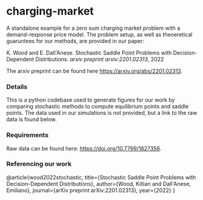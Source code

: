 # charging-market
A standalone example for a zero sum charging market problem with a demand-response price model. The problem setup, as well as theoeretical guaruntees for our methods, are provided in our paper: 

K. Wood and E. Dall'Anese. Stochastic Saddle Point Problems with Decision-Dependent Distributions. *arxiv preprint arxiv:2201.02313*, 2022

The arxiv preprint can be found here https://arxiv.org/abs/2201.02313. 

### Details
This is a python codebase used to generate figures for our work by comparing stochastic methods to compute equilibrium points and saddle points. The data used in our simulations is not provided, but a link to the raw data is found below. 

### Requirements
Raw data can be found here: https://doi.org/10.7799/1827356. 

### Referencing our work

@article{wood2022stochastic,
  title={Stochastic Saddle Point Problems with Decision-Dependent Distributions},
  author={Wood, Killian and Dall'Anese, Emiliano},
  journal={arXiv preprint arXiv:2201.02313},
  year={2022}
}
